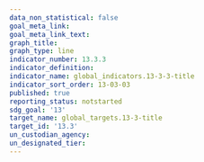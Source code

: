 ```yaml
---
data_non_statistical: false
goal_meta_link: 
goal_meta_link_text: 
graph_title: 
graph_type: line
indicator_number: 13.3.3
indicator_definition: 
indicator_name: global_indicators.13-3-3-title
indicator_sort_order: 13-03-03
published: true
reporting_status: notstarted
sdg_goal: '13'
target_name: global_targets.13-3-title
target_id: '13.3'
un_custodian_agency: 
un_designated_tier: 
---
```

